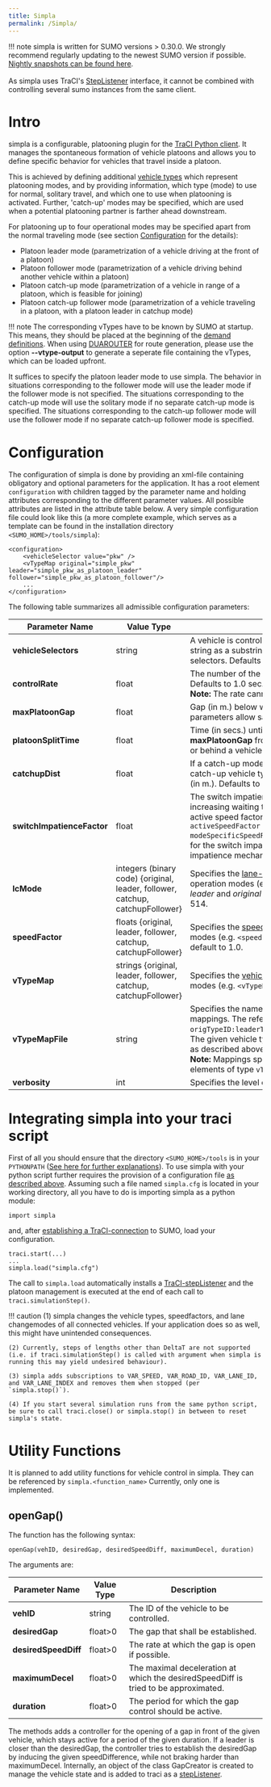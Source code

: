 ```yaml
---
title: Simpla
permalink: /Simpla/
---
```


!!! note
    simpla is written for SUMO versions > 0.30.0. We strongly recommend regularly updating to the newest SUMO version if possible. [Nightly snapshots can be found here](Downloads.md#nightly_snapshots).
    <br><br>
    As simpla uses TraCI's [StepListener](TraCI/Interfacing_TraCI_from_Python.md#adding_a_steplistener) interface, it cannot be combined with controlling several sumo instances from the same client. 

# Intro

simpla is a configurable, platooning plugin for the [TraCI
Python client](TraCI/Interfacing_TraCI_from_Python.md). It
manages the spontaneous formation of vehicle platoons and allows you to
define specific behavior for vehicles that travel inside a platoon.

This is achieved by defining additional [vehicle
types](Definition_of_Vehicles,_Vehicle_Types,_and_Routes.md#vehicle_types)
which represent platooning modes, and by providing information, which
type (mode) to use for normal, solitary travel, and which one to use
when platooning is activated. Further, 'catch-up' modes may be
specified, which are used when a potential platooning partner is farther
ahead downstream.

For platooning up to four operational modes may be specified apart from
the normal traveling mode (see section
[Configuration](#configuration) for the details):

- Platoon leader mode (parametrization of a vehicle driving at the
  front of a platoon)
- Platoon follower mode (parametrization of a vehicle driving behind
  another vehicle within a platoon)
- Platoon catch-up mode (parametrization of a vehicle in range of a
  platoon, which is feasible for joining)
- Platoon catch-up follower mode (parametrization of a vehicle
  traveling in a platoon, with a platoon leader in catchup mode)

!!! note
    The corresponding vTypes have to be known by SUMO at startup. This means, they should be placed at the beginning of the [demand definitions](Definition_of_Vehicles,_Vehicle_Types,_and_Routes.md). When using [DUAROUTER](DUAROUTER.md) for route generation, please use the option **--vtype-output** to generate a seperate file containing the vTypes, which can be loaded upfront.


It suffices to specify the platoon leader mode to use simpla. The
behavior in situations corresponding to the follower mode will use the
leader mode if the follower mode is not specified. The situations
corresponding to the catch-up mode will use the solitary mode if no
separate catch-up mode is specified. The situations corresponding to the
catch-up follower mode will use the follower mode if no separate
catch-up follower mode is specified.

# Configuration

The configuration of simpla is done by providing an xml-file containing
obligatory and optional parameters for the application. It has a root
element `configuration` with children tagged by the parameter name and holding
attributes corresponding to the different parameter values. All possible
attributes are listed in the attribute table below. A very simple
configuration file could look like this (a more complete example, which
serves as a template can be found in the installation directory
`<SUMO_HOME>/tools/simpla`):

```
<configuration>
    <vehicleSelector value="pkw" />
    <vTypeMap original="simple_pkw" leader="simple_pkw_as_platoon_leader"  follower="simple_pkw_as_platoon_follower"/>
    ...
</configuration>
```

The following table summarizes all admissible configuration parameters:

| Parameter Name             | Value Type                                                                    | Description                           |
| -------------------------- | ----------------------------------------------------------------------------- | ------------------------------------- |
| **vehicleSelectors**       | string                                                                        | A vehicle is controlled by simpla if its vehicle type id has a given vehicle selector string as a substring. The given value may be a comma-separated list of selectors. Defaults to an empty string, which selects all vehicles for control.                                                                                                                                                                                                       |
| **controlRate**            | float                                                                         | The number of the updates (per seconds) for the platoon management logic. Defaults to 1.0 sec. <br>**Note:** The rate cannot be increased beyond 1/timestep.                                                                                                                                                                                                                                                                                                                                                      |
| **maxPlatoonGap**          | float                                                                         | Gap (in m.) below which vehicles are considered as a platoon (if their vType parameters allow safe traveling for the actual situation). Defaults to 15 m.                                                                                                                                                                                                                                                                                           |
| **platoonSplitTime**       | float                                                                         | Time (in secs.) until a vehicle which maintains a distance larger than **maxPlatoonGap** from its leader within the platoon (or travels on a different lane or behind a vehicle not belonging to its platoon) is split off. Defaults to 3.0 secs.                                                                                                                                                                                                   |
| **catchupDist**            | float                                                                         | If a catch-up mode was defined, vehicles switch their type to the corresponding catch-up vehicle type as soon as a platoon is ahead closer than the given value (in m.). Defaults to 50.0 m.                                                                                                                                                                                                                                                        |
| **switchImpatienceFactor** | float                                                                         | The switch impatience factor determines the magnitude of the effect that an increasing waiting time for a mode switch (due to safety constraints) has on the active speed factor of a vehicle. The active speed factor is calculated as `activeSpeedFactor = modeSpecificSpeedFactor/(1+impatienceFactor*waitingTime)`. The default value for the switch impatience factor is 0.1. Providing values <= 0 will deactivate the impatience mechanism. |
| **lcMode**                 | integers (binary code) {original, leader, follower, catchup, catchupFollower} | Specifies the [lane-change modes](TraCI/Change_Vehicle_State.md#lane_change_mode_0xb6) to be used during the corresponding operation modes (e.g. `<lcMode leader=597 follower=514 .../>`). The modes *leader* and *original* default to 594 and *follower* and *catch-up* modes default to 514.                                                                                                                                                                              |
| **speedFactor**            | floats {original, leader, follower, catchup, catchupFollower}                 | Specifies the [speed factors](Definition_of_Vehicles,_Vehicle_Types,_and_Routes.md#speed_distributions) to be used during the corresponding operation modes (e.g. `<speedFactor follower="1.1" catchup="1.2" .../>`). All modes default to 1.0.                                                                                                                                                                                                                                              |
| **vTypeMap**               | strings {original, leader, follower, catchup, catchupFollower}                | Specifies the [vehicle types](Definition_of_Vehicles,_Vehicle_Types,_and_Routes.md#vehicle_types) to be used during the corresponding operation modes (e.g. `<vTypeMap original="type1" leader="leader_type1" .../>`).                                                                                                                                                                                                                                                                              |
| **vTypeMapFile**           | string                                                                        | Specifies the name of a file containing the specification of vehicle type mappings. The referenced file should contain lines of the form `origTypeID:leaderTypeID:followerTypeID:catchupTypeID:catchupFollowerTypeID`. The given vehicle type IDs can be empty strings leading to the default behavior as described above.<br>**Note:** Mappings specified in such a file override mappings given as xml-elements of type `vTypeMap`.                                                                                                                          |
| **verbosity**              | int                                                                           | Specifies the level of output during the simulation. |


# Integrating simpla into your traci script

First of all you should ensure that the directory `<SUMO_HOME>/tools` is in your
`PYTHONPATH` ([See here for further
explanations](TraCI/Interfacing_TraCI_from_Python.md#importing_traci_in_a_script)).
To use simpla with your python script further requires the provision of
a configuration file [as described
above](#configuration). Assuming such a file named
`simpla.cfg` is located in your working directory, all you have to do is
importing simpla as a python module:

```
import simpla
```

and, after [establishing a
TraCI-connection](TraCI/Interfacing_TraCI_from_Python.md#first_steps)
to SUMO, load your configuration.

```
traci.start(...)
...
simpla.load("simpla.cfg")
```

The call to `simpla.load` automatically installs a
[TraCI-stepListener](TraCI/Interfacing_TraCI_from_Python.md#adding_a_steplistener)
and the platoon management is executed at the end of each call to
`traci.simulationStep()`.

!!! caution
    (1) simpla changes the vehicle types, speedfactors, and lane changemodes of all connected vehicles. If your application does so as well, this might have unintended consequences.

    (2) Currently, steps of lengths other than DeltaT are not supported (i.e. if traci.simulationStep() is called with argument when simpla is running this may yield undesired behaviour). 

    (3) simpla adds subscriptions to VAR_SPEED, VAR_ROAD_ID, VAR_LANE_ID, and VAR_LANE_INDEX and removes them when stopped (per `simpla.stop()`).

    (4) If you start several simulation runs from the same python script, be sure to call traci.close() or simpla.stop() in between to reset simpla's state.

# Utility Functions

It is planned to add utility functions for vehicle control in simpla.
They can be referenced by `simpla.<function_name>` Currently, only one
is implemented.

## openGap()

The function has the following syntax:

`openGap(vehID, desiredGap, desiredSpeedDiff, maximumDecel, duration)`

The arguments are:

| Parameter Name          | Value Type | Description                                                                         |
| ----------------------- | ---------- | ----------------------------------------------------------------------------------- |
| **vehID**            | string     | The ID of the vehicle to be controlled.                                             |
| **desiredGap**       | float\>0   | The gap that shall be established.                                                  |
| **desiredSpeedDiff** | float\>0   | The rate at which the gap is open if possible.                                      |
| **maximumDecel**     | float\>0   | The maximal deceleration at which the desiredSpeedDiff is tried to be approximated. |
| **duration**         | float\>0   | The period for which the gap control should be active.                              |

The methods adds a controller for the opening of a gap in front of the
given vehicle, which stays active for a period of the given duration. If
a leader is closer than the desiredGap, the controller tries to
establish the desiredGap by inducing the given speedDifference, while
not braking harder than maximumDecel. Internally, an object of the class
GapCreator is created to manage the vehicle state and is added to traci
as a
[stepListener](TraCI/Interfacing_TraCI_from_Python.md#adding_a_steplistener).